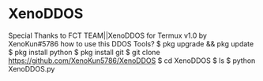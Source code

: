 # XenoDDOS
Special Thanks to FCT TEAM||XenoDDOS for Termux v1.0 by XenoKun#5786
how to use this DDOS Tools?
$ pkg upgrade && pkg update
$ pkg install python
$ pkg install git
$ git clone https://github.com/XenoKun5786/XenoDDOS
$ cd XenoDDOS
$ ls
$ python XenoDDOS.py
